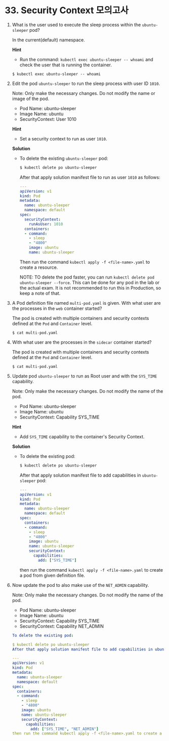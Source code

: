 # 33. Security Context 모의고사



1. What is the user used to execute the sleep process within the `ubuntu-sleeper` pod?

   In the current(default) namespace.

   **Hint**

   - Run the command: `kubectl exec ubuntu-sleeper -- whoami` and check the user that is running the container.

   ```
   $ kubectl exec ubuntu-sleeper -- whoami
   ```



2. Edit the pod `ubuntu-sleeper` to run the sleep process with user ID `1010`.

   Note: Only make the necessary changes. Do not modify the name or image of the pod.

   - Pod Name: ubuntu-sleeper
   - Image Name: ubuntu
   - SecurityContext: User 1010

   **Hint**

   - Set a security context to run as user `1010`.

   **Solution**

   - To delete the existing `ubuntu-sleeper` pod:

     ```sh
     $ kubectl delete po ubuntu-sleeper
     ```

     After that apply solution manifest file to run as user `1010` as follows:

     ```yaml
     ---
     apiVersion: v1
     kind: Pod
     metadata:
       name: ubuntu-sleeper
       namespace: default
     spec:
       securityContext:
         runAsUser: 1010
       containers:
       - command:
         - sleep
         - "4800"
         image: ubuntu
         name: ubuntu-sleeper
     ```

     Then run the command `kubectl apply -f <file-name>.yaml` to create a resource.

     NOTE: TO delete the pod faster, you can run `kubectl delete pod ubuntu-sleeper --force`. This can be done for any pod in the lab or the actual exam. It is not recommended to run this in Production, so keep a note of that.



3. A Pod definition file named `multi-pod.yaml` is given. With what user are the processes in the `web` container started?

   The pod is created with multiple containers and security contexts defined at the `Pod` and `Container` level.

   ```
   $ cat multi-pod.yaml
   ```



4. With what user are the processes in the `sidecar` container started?

   The pod is created with multiple containers and security contexts defined at the `Pod` and `Container` level.

   ```
   $ cat multi-pod.yaml
   ```

   

5. Update pod `ubuntu-sleeper` to run as Root user and with the `SYS_TIME` capability.

   Note: Only make the necessary changes. Do not modify the name of the pod.

   - Pod Name: ubuntu-sleeper
   - Image Name: ubuntu
   - SecurityContext: Capability SYS_TIME

   **Hint**

   - Add `SYS_TIME` capability to the container's Security Context.

   **Solution**

   - To delete the existing pod:

     ```sh
     $ kubectl delete po ubuntu-sleeper
     ```

     After that apply solution manifest file to add capabilities in `ubuntu-sleeper` pod:

     ```yaml
     ---
     apiVersion: v1
     kind: Pod
     metadata:
       name: ubuntu-sleeper
       namespace: default
     spec:
       containers:
       - command:
         - sleep
         - "4800"
         image: ubuntu
         name: ubuntu-sleeper
         securityContext:
           capabilities:
             add: ["SYS_TIME"]
     ```

     then run the command `kubectl apply -f <file-name>.yaml` to create a pod from given definition file.



6. Now update the pod to also make use of the `NET_ADMIN` capability.

   Note: Only make the necessary changes. Do not modify the name of the pod.

   - Pod Name: ubuntu-sleeper
   - Image Name: ubuntu
   - SecurityContext: Capability SYS_TIME
   - SecurityContext: Capability NET_ADMIN

   ```yaml
   To delete the existing pod:
   
   $ kubectl delete po ubuntu-sleeper
   After that apply solution manifest file to add capabilities in ubuntu-sleeper pod:
   
   ---
   apiVersion: v1
   kind: Pod
   metadata:
     name: ubuntu-sleeper
     namespace: default
   spec:
     containers:
     - command:
       - sleep
       - "4800"
       image: ubuntu
       name: ubuntu-sleeper
       securityContext:
         capabilities:
           add: ["SYS_TIME", "NET_ADMIN"]
   then run the command kubectl apply -f <file-name>.yaml to create a pod from given definition file.
   ```

   